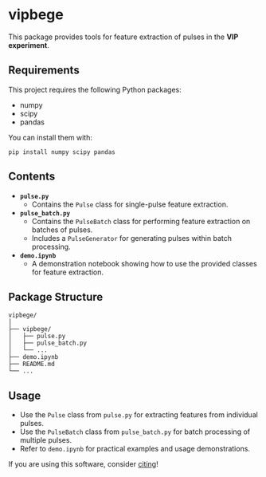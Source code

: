 # vipbege

This package provides tools for feature extraction of pulses in the **VIP experiment**.

## Requirements

This project requires the following Python packages:

- numpy
- scipy
- pandas

You can install them with:

```
pip install numpy scipy pandas
```

## Contents

- **`pulse.py`**
  - Contains the `Pulse` class for single-pulse feature extraction.
- **`pulse_batch.py`**
  - Contains the `PulseBatch` class for performing feature extraction on batches of pulses.
  - Includes a `PulseGenerator` for generating pulses within batch processing.
- **`demo.ipynb`**
  - A demonstration notebook showing how to use the provided classes for feature extraction.

## Package Structure

```
vipbege/
│
├── vipbege/
│   ├── pulse.py
│   ├── pulse_batch.py
│   └── ...
├── demo.ipynb
├── README.md
└── ...
```

## Usage

- Use the `Pulse` class from `pulse.py` for extracting features from individual pulses.
- Use the `PulseBatch` class from `pulse_batch.py` for batch processing of multiple pulses.
- Refer to `demo.ipynb` for practical examples and usage demonstrations.


If you are using this software, consider [citing](#citation)!